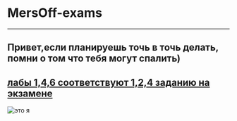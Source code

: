 # MersOff-exams
---
## Привет,если планируешь точь в точь делать, помни о том что тебя могут спалить)
[лабы 1,4,6 соответствуют 1,2,4 заданию на экзамене](http://gr682423.narod.ru/semestr_7/itpsu/lab.html)
---
![это я](https://c.tenor.com/Bpv9wTLKMskAAAAC/computer-nerds.gif)
